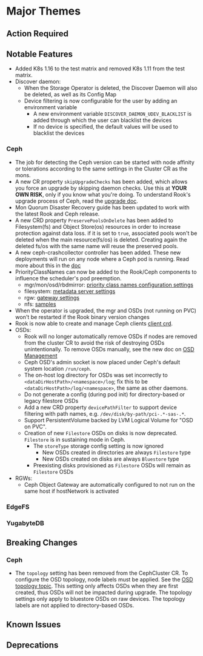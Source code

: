 # Major Themes

## Action Required

## Notable Features

- Added K8s 1.16 to the test matrix and removed K8s 1.11 from the test matrix.
- Discover daemon:
  - When the Storage Operator is deleted, the Discover Daemon will also be deleted, as well as its Config Map
  - Device filtering is now configurable for the user by adding an environment variable
    - A new environment variable `DISCOVER_DAEMON_UDEV_BLACKLIST` is added through which the user can blacklist the devices
    - If no device is specified, the default values will be used to blacklist the devices

### Ceph

- The job for detecting the Ceph version can be started with node affinity or tolerations according to the same settings in the Cluster CR as the mons.
- A new CR property `skipUpgradeChecks` has been added, which allows you force an upgrade by skipping daemon checks. Use this at **YOUR OWN RISK**, only if you know what you're doing. To understand Rook's upgrade process of Ceph, read the [upgrade doc](Documentation/ceph-upgrade.html#ceph-version-upgrades).
- Mon Quorum Disaster Recovery guide has been updated to work with the latest Rook and Ceph release.
- A new CRD property `PreservePoolsOnDelete` has been added to Filesystem(fs) and Object Store(os) resources in order to increase protection against data loss. if it is set to `true`, associated pools won't be deleted when the main resource(fs/os) is deleted. Creating again the deleted fs/os with the same name will reuse the preserved pools.
- A new ceph-crashcollector controller has been added. These new deployments will run on any node where a Ceph pod is running. Read more about this in the [doc](Documentation/ceph-cluster-crd.html#cluster-wide-resources-configuration-settings)
- PriorityClassNames can now be added to the Rook/Ceph components to influence the scheduler's pod preemption.
  - mgr/mon/osd/rbdmirror: [priority class names configuration settings](Documentation/ceph-cluster-crd.md#priority-class-names-configuration-settings)
  - filesystem: [metadata server settings](Documentation/ceph-filesystem-crd.md#metadata-server-settings)
  - rgw: [gateway settings](Documentation/ceph-object-store-crd.md#gateway-settings)
  - nfs: [samples](Documentation/ceph-nfs-crd.md#samples)
- When the operator is upgraded, the mgr and OSDs (not running on PVC) won't be restarted if the Rook binary version changes
- Rook is now able to create and manage Ceph clients [client crd](Documentation/ceph-client-crd.html).
- OSDs:
  - Rook will no longer automatically remove OSDs if nodes are removed from the cluster CR to avoid the risk of destroying OSDs unintentionally.
To remove OSDs manually, see the new doc on [OSD Management](Documentation/ceph-osd-mgmt.md)
  - Ceph OSD's admin socket is now placed under Ceph's default system location `/run/ceph`.
  - The on-host log directory for OSDs was set incorrectly to `<dataDirHostPath>/<namespace>/log`;
    fix this to be `<dataDirHostPath>/log/<namespace>`, the same as other daemons.
  - Do not generate a config (during pod init) for directory-based or legacy filestore OSDs
  - Add a new CRD property `devicePathFilter` to support device filtering with path names, e.g. `/dev/disk/by-path/pci-.*-sas-.*`.
  - Support PersistentVolume backed by LVM Logical Volume for "OSD on PVC".
  - Creation of new `Filestore` OSDs on disks is now deprecated. `Filestore` is in sustaining mode in Ceph.
    - The `storeType` storage config setting is now ignored
      - New OSDs created in directories are always `Filestore` type
      - New OSDs created on disks are always `Bluestore` type
    - Preexisting disks provisioned as `Filestore` OSDs will remain as `Filestore` OSDs
- RGWs:
  - Ceph Object Gateway are automatically configured to not run on the same host if hostNetwork is activated

### EdgeFS


### YugabyteDB


## Breaking Changes

### Ceph
- The `topology` setting has been removed from the CephCluster CR. To configure the OSD topology, node labels must be applied.
See the [OSD topology topic](ceph-cluster-crd.md#osd-topology). This setting only affects OSDs when they are first created, thus OSDs will not be impacted during upgrade.
The topology settings only apply to bluestore OSDs on raw devices. The topology labels are not applied to directory-based OSDs.


## Known Issues

### <Storage Provider>


## Deprecations

### <Storage Provider>
